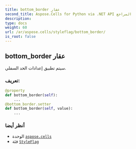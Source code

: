 ```yaml
---
title: bottom_border عقار
second_title: Aspose.Cells for Python via .NET API المراجع
description:
type: docs
weight: 60
url: /ar/aspose.cells/styleflag/bottom_border/
is_root: false
---
```

##  bottom_border عقار

سيتم تطبيق إعدادات الحد السفلي.
###  تعريف:
```python
@property
def bottom_border(self):
    ...
@bottom_border.setter
def bottom_border(self, value):
    ...
```

###  أنظر أيضا
* الوحدة [`aspose.cells`](../../)
* فئة [`StyleFlag`](/cells/python-net/ar/aspose.cells/styleflag)
